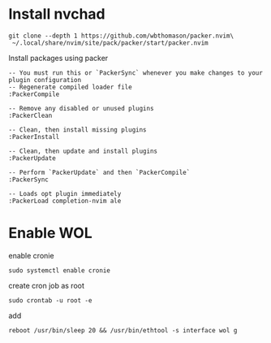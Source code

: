 # Install nvchad

```
git clone --depth 1 https://github.com/wbthomason/packer.nvim\
 ~/.local/share/nvim/site/pack/packer/start/packer.nvim
```

Install packages using packer
```
-- You must run this or `PackerSync` whenever you make changes to your plugin configuration
-- Regenerate compiled loader file
:PackerCompile

-- Remove any disabled or unused plugins
:PackerClean

-- Clean, then install missing plugins
:PackerInstall

-- Clean, then update and install plugins
:PackerUpdate

-- Perform `PackerUpdate` and then `PackerCompile`
:PackerSync

-- Loads opt plugin immediately
:PackerLoad completion-nvim ale
```

# Enable WOL

enable cronie
```
sudo systemctl enable cronie
```

create cron job as root
```
sudo crontab -u root -e
```

add
```
reboot /usr/bin/sleep 20 && /usr/bin/ethtool -s interface wol g
```
